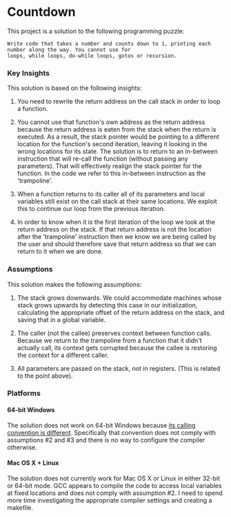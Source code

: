 Countdown
=========

This project is a solution to the following programming puzzle:

	Write code that takes a number and counts down to 1, printing each number along the way. You cannot use for
	loops, while loops, do-while loops, gotos or recursion.

### Key Insights
This solution is based on the following insights:

1. You need to rewrite the return address on the call stack in order to loop a function.

2. You cannot use that function's own address as the return address because the return address is eaten from the stack when the return is executed. As a result, the stack pointer would be pointing to a different location for the function's second iteration, leaving it looking in the wrong locations for its state. The solution is to return to an in-between instruction that will re-call the function (without passing any parameters). That will effectively realign the stack pointer for the function. In the code we refer to this in-between instruction as the 'trampoline'.

3. When a function returns to its caller all of its parameters and local variables still exist on the call stack at their same locations. We exploit this to continue our loop from the previous iteration.

4. In order to know when it is the first iteration of the loop we look at the return address on the stack. If that return address is not the location after the 'trampoline' instruction then we know we are being called by the user and should therefore save that return address so that we can return to it when we are done.

### Assumptions
This solution makes the following assumptions:

1. The stack grows downwards. We could accommodate machines whose stack grows upwards by detecting this case in our initialization, calculating the appropriate offset of the return address on the stack, and saving that in a global variable.

2. The caller (not the callee) preserves context between function calls. Because we return to the trampoline from a function that it didn't actually call, its context gets corrupted because the callee is restoring the context for a different caller.

3. All parameters are passed on the stack, not in registers. (This is related to the point above).

### Platforms

#### 64-bit Windows
The solution does not work on 64-bit Windows because [its calling convention is different](http://en.wikipedia.org/wiki/X86_calling_conventions#x86-64_calling_conventions). Specifically that convention does not comply with assumptions #2 and #3 and there is no way to configure the compiler otherwise. 

#### Mac OS X + Linux
The solution does not currently work for Mac OS X or Linux in either 32-bit or 64-bit mode. GCC appears to compile the code to access local variables at fixed locations and does not comply with assumption #2. I need to spend more time investigating the appropriate compiler settings and creating a makefile.
